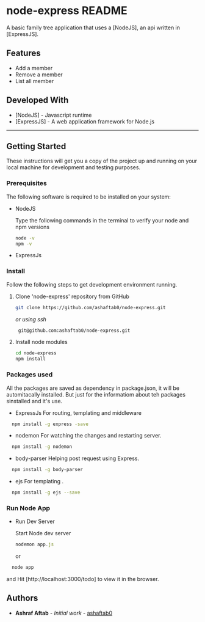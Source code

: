 # node-express README

A basic family tree application that uses a [NodeJS], an api written in [ExpressJS].

## Features

* Add a member
* Remove a member
* List all member

## Developed With

* [NodeJS] - Javascript runtime
* [ExpressJS] - A web application framework for Node.js

---

## Getting Started

These instructions will get you a copy of the project up and running on your local machine for development and testing purposes.

### Prerequisites

The following software is required to be installed on your system:

* NodeJS

  Type the following commands in the terminal to verify your node and npm versions
  ```bash
  node -v
  npm -v
  ```

* ExpressJs

### Install

Follow the following steps to get development environment running.

1. Clone 'node-express' repository from GitHub

   ```bash
   git clone https://github.com/ashaftab0/node-express.git
   ```

   _or using ssh_
   ```bash
    git@github.com:ashaftab0/node-express.git
   ```

2. Install node modules

   ```bash
   cd node-express
   npm install
   ```

### Packages used
All the packages are saved as dependency in package.json, it will be automitacally installed.
But just for the informatiom about teh packages sinstalled and it's use.

* ExpressJs
For routing, templating and middleware
```bash
  npm install -g express -save
  ```

* nodemon
For watching the changes and restarting server.
```bash
  npm install -g nodemon
  ```

* body-parser
Helping post request using Express.
```bash
  npm install -g body-parser
  ```

* ejs
For templating .
```bash
  npm install -g ejs --save
  ```

### Run Node App

* Run Dev Server

  Start Node dev server
  ```javascript
  nodemon app.js
  ```
  or

```javascript
  node app
  ```
and Hit
 [http://localhost:3000/todo] to view it in the browser.

## Authors

* **Ashraf Aftab** - *Initial work* - [ashaftab0](https://github.com/ashaftab0)